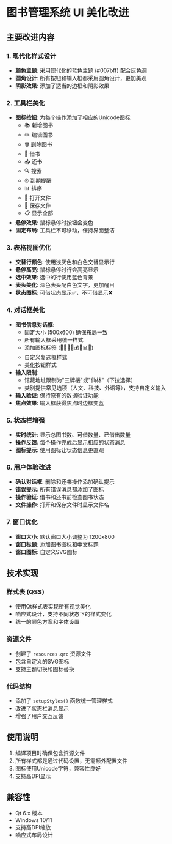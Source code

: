 # 图书管理系统 UI 美化改进

## 主要改进内容

### 1. 现代化样式设计
- **颜色主题**: 采用现代化的蓝色主题 (#007bff) 配合灰色调
- **圆角设计**: 所有按钮和输入框都采用圆角设计，更加美观
- **阴影效果**: 添加了适当的边框和阴影效果

### 2. 工具栏美化
- **图标按钮**: 为每个操作添加了相应的Unicode图标
  - 📚 新增图书
  - ✏️ 编辑图书
  - 🗑️ 删除图书
  - 📖 借书
  - 📤 还书
  - 🔍 搜索
  - ⏰ 到期提醒
  - 📊 排序
  - 📂 打开文件
  - 💾 保存文件
  - 📋 显示全部
- **悬停效果**: 鼠标悬停时按钮会变色
- **固定布局**: 工具栏不可移动，保持界面整洁

### 3. 表格视图优化
- **交替行颜色**: 使用浅灰色和白色交替显示行
- **悬停高亮**: 鼠标悬停时行会高亮显示
- **选中效果**: 选中的行使用蓝色背景
- **表头美化**: 深色表头配白色文字，更加醒目
- **状态图标**: 可借状态显示✅，不可借显示❌

### 4. 对话框美化
- **图书信息对话框**:
  - 固定大小 (500x600) 确保布局一致
  - 所有输入框采用统一样式
  - 添加图标标签 (🔢📖📍📂💰📅📊✅)
  - 自定义复选框样式
  - 美化按钮样式
- **输入限制**:
  - 馆藏地址限制为"三牌楼"或"仙林"（下拉选择）
  - 类别提供常见选项（人文、科技、外语等），支持自定义输入
- **输入验证**: 保持原有的数据验证功能
- **焦点效果**: 输入框获得焦点时边框变蓝

### 5. 状态栏增强
- **实时统计**: 显示总图书数、可借数量、已借出数量
- **操作反馈**: 每个操作完成后显示相应的状态消息
- **图标提示**: 使用图标让状态信息更直观

### 6. 用户体验改进
- **确认对话框**: 删除和还书操作添加确认提示
- **错误提示**: 所有错误消息都添加了图标
- **操作验证**: 借书和还书前检查图书状态
- **文件操作**: 打开和保存文件时显示文件名

### 7. 窗口优化
- **窗口大小**: 默认窗口大小调整为 1200x800
- **窗口标题**: 添加图书图标和中文标题
- **窗口图标**: 自定义SVG图标

## 技术实现

### 样式表 (QSS)
- 使用Qt样式表实现所有视觉美化
- 响应式设计，支持不同状态下的样式变化
- 统一的颜色方案和字体设置

### 资源文件
- 创建了 `resources.qrc` 资源文件
- 包含自定义的SVG图标
- 支持主题切换和图标替换

### 代码结构
- 添加了 `setupStyles()` 函数统一管理样式
- 改进了状态栏消息显示
- 增强了用户交互反馈

## 使用说明

1. 编译项目时确保包含资源文件
2. 所有样式都是通过代码设置，无需额外配置文件
3. 图标使用Unicode字符，兼容性良好
4. 支持高DPI显示

## 兼容性

- Qt 6.x 版本
- Windows 10/11
- 支持高DPI缩放
- 响应式布局设计
